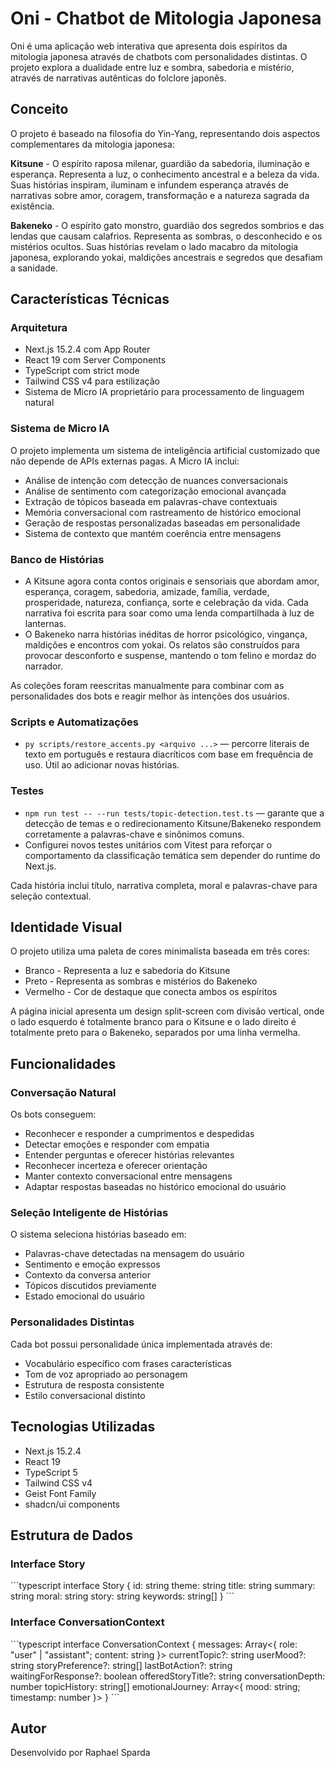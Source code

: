 # Oni - Chatbot de Mitologia Japonesa

Oni é uma aplicação web interativa que apresenta dois espíritos da mitologia japonesa através de chatbots com personalidades distintas. O projeto explora a dualidade entre luz e sombra, sabedoria e mistério, através de narrativas autênticas do folclore japonês.

## Conceito

O projeto é baseado na filosofia do Yin-Yang, representando dois aspectos complementares da mitologia japonesa:

**Kitsune** - O espírito raposa milenar, guardião da sabedoria, iluminação e esperança. Representa a luz, o conhecimento ancestral e a beleza da vida. Suas histórias inspiram, iluminam e infundem esperança através de narrativas sobre amor, coragem, transformação e a natureza sagrada da existência.

**Bakeneko** - O espírito gato monstro, guardião dos segredos sombrios e das lendas que causam calafrios. Representa as sombras, o desconhecido e os mistérios ocultos. Suas histórias revelam o lado macabro da mitologia japonesa, explorando yokai, maldições ancestrais e segredos que desafiam a sanidade.

## Características Técnicas

### Arquitetura

- Next.js 15.2.4 com App Router
- React 19 com Server Components
- TypeScript com strict mode
- Tailwind CSS v4 para estilização
- Sistema de Micro IA proprietário para processamento de linguagem natural

### Sistema de Micro IA

O projeto implementa um sistema de inteligência artificial customizado que não depende de APIs externas pagas. A Micro IA inclui:

- Análise de intenção com detecção de nuances conversacionais
- Análise de sentimento com categorização emocional avançada
- Extração de tópicos baseada em palavras-chave contextuais
- Memória conversacional com rastreamento de histórico emocional
- Geração de respostas personalizadas baseadas em personalidade
- Sistema de contexto que mantém coerência entre mensagens

### Banco de Histórias

- A Kitsune agora conta contos originais e sensoriais que abordam amor, esperança, coragem, sabedoria, amizade, família, verdade, prosperidade, natureza, confiança, sorte e celebração da vida. Cada narrativa foi escrita para soar como uma lenda compartilhada à luz de lanternas.
- O Bakeneko narra histórias inéditas de horror psicológico, vingança, maldições e encontros com yokai. Os relatos são construídos para provocar desconforto e suspense, mantendo o tom felino e mordaz do narrador.

As coleções foram reescritas manualmente para combinar com as personalidades dos bots e reagir melhor às intenções dos usuários.

### Scripts e Automatizações

- `py scripts/restore_accents.py <arquivo ...>` — percorre literais de texto em português e restaura diacríticos com base em frequência de uso. Útil ao adicionar novas histórias.

### Testes

- `npm run test -- --run tests/topic-detection.test.ts` — garante que a detecção de temas e o redirecionamento Kitsune/Bakeneko respondem corretamente a palavras-chave e sinônimos comuns.
- Configurei novos testes unitários com Vitest para reforçar o comportamento da classificação temática sem depender do runtime do Next.js.

Cada história inclui título, narrativa completa, moral e palavras-chave para seleção contextual.


## Identidade Visual

O projeto utiliza uma paleta de cores minimalista baseada em três cores:

- Branco - Representa a luz e sabedoria do Kitsune
- Preto - Representa as sombras e mistérios do Bakeneko
- Vermelho - Cor de destaque que conecta ambos os espíritos

A página inicial apresenta um design split-screen com divisão vertical, onde o lado esquerdo é totalmente branco para o Kitsune e o lado direito é totalmente preto para o Bakeneko, separados por uma linha vermelha.

## Funcionalidades

### Conversação Natural

Os bots conseguem:

- Reconhecer e responder a cumprimentos e despedidas
- Detectar emoções e responder com empatia
- Entender perguntas e oferecer histórias relevantes
- Reconhecer incerteza e oferecer orientação
- Manter contexto conversacional entre mensagens
- Adaptar respostas baseadas no histórico emocional do usuário

### Seleção Inteligente de Histórias

O sistema seleciona histórias baseado em:

- Palavras-chave detectadas na mensagem do usuário
- Sentimento e emoção expressos
- Contexto da conversa anterior
- Tópicos discutidos previamente
- Estado emocional do usuário

### Personalidades Distintas

Cada bot possui personalidade única implementada através de:

- Vocabulário específico com frases características
- Tom de voz apropriado ao personagem
- Estrutura de resposta consistente
- Estilo conversacional distinto

## Tecnologias Utilizadas

- Next.js 15.2.4
- React 19
- TypeScript 5
- Tailwind CSS v4
- Geist Font Family
- shadcn/ui components

## Estrutura de Dados

### Interface Story

\`\`\`typescript
interface Story {
  id: string
  theme: string
  title: string
  summary: string
  moral: string
  story: string
  keywords: string[]
}
\`\`\`

### Interface ConversationContext

\`\`\`typescript
interface ConversationContext {
  messages: Array<{ role: "user" | "assistant"; content: string }>
  currentTopic?: string
  userMood?: string
  storyPreference?: string[]
  lastBotAction?: string
  waitingForResponse?: boolean
  offeredStoryTitle?: string
  conversationDepth: number
  topicHistory: string[]
  emotionalJourney: Array<{ mood: string; timestamp: number }>
}
\`\`\`

## Autor

Desenvolvido por Raphael Sparda

